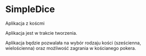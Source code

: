# SimpleDice
 Aplikacja z koścmi
 
 Aplikacja jest w trakcie tworzenia.
 
 Aplikacja będzie pozwalała na wybór rodzaju kości (sześcienna, wielościenna) oraz możliwość zagrania w kościanego pokera.
